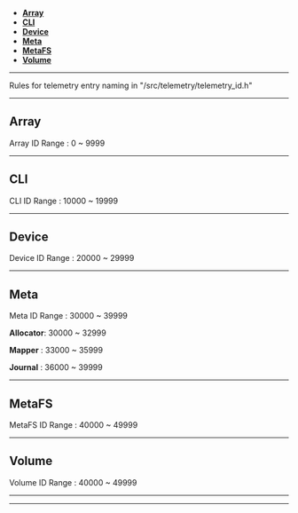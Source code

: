 - [**Array**](#array)
- [**CLI**](#cli)
- [**Device**](#device)
- [**Meta**](#meta)
- [**MetaFS**](#metafs)
- [**Volume**](#volume)

---
Rules for telemetry entry naming in "/src/telemetry/telemetry_id.h"

---

## **Array**
Array ID Range : 0 ~ 9999

---

## **CLI**
CLI ID Range : 10000 ~ 19999

---

## **Device**
Device ID Range : 20000 ~ 29999

---

## **Meta**
Meta ID Range : 30000 ~ 39999

**Allocator**: 30000 ~ 32999

**Mapper**   : 33000 ~ 35999

**Journal**  : 36000 ~ 39999

---

## **MetaFS**
MetaFS ID Range : 40000 ~ 49999

---

## **Volume**
Volume ID Range : 40000 ~ 49999

---
---